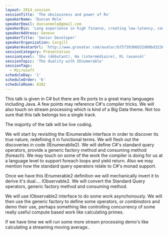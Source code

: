 ```yaml
---
layout: 2014_session
sessionTitle: 'The obviousness and power of Rx'
speakerName: 'Duncan Mole'
speakerEmail: duncanmole@gmail.com
speakerBio: 'Long experience in high finance, creating low-latency, compute intensive solutions. Rx fanboy and long time user (since before the public beta when it was leaked with the Silverlight Control test suite), Credited on http://www.introtorx.com/ and Reactive Manifesto subscriber.'
speakerAddress: Geneve
speakerTitle: 'Senior Developer'
speakerOrganization: Cargill
speakerAvatarUrl: 'http://www.gravatar.com/avatar/b75739306b32d00bd323641c92daa820?size=200&default=mm'
sessionCategory: Présentation
sessionLevel: 'Shu (débutant), Ha (intermédiaire), Ri (avancé)'
sessionTopic: 'The duality with IEnumerable'
sessionTags:
  - Microsoft
scheduleDay: '1'
scheduleOrder: '6'
scheduleRoom: A102
---
```


This talk is given in C# but there are Rx ports to a great many languages including Java. A few points may reference C#'s compiler tricks. We will also touch on stream processing which is kind of a Big Data theme. Not too sure that this talk belongs too a single track.

The majority of the talk will be live coding.

We will start by revisiting the IEnumerable interface in order to discover  its true nature, redefining it in functional terms. We will flesh out the discoveries in code (IEnumerablle2). We will define C#'s standard query operators, provide a generic factory method and consuming method (foreach). We may touch on some of the work the compiler is doing for us at a language level to support foreach loops and yield return. Also we may mention how the standard query operators relate to C#'s monad support.

Once we have this IEnumerable2 definition we will mechanically invert it to derive it's dual.... IObservable2. We will convert the Standard Query operators, generic factory method and consuming method.

We will use IObservable2 interface to do some work asynchonously.  We will then use the generic factory to define some operators, or *combinators* and demo their use, perhaps something like controlling concurrency of some really useful compute based work like calculating primes.

If we have time we will run some more stream processing demo's like calculating a streaming moving average..
